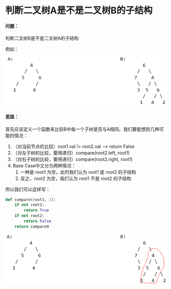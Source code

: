 # 判断二叉树A是不是二叉树B的子结构

#### 问题：

判断二叉树B是不是二叉树A的子结构

例如：

![](../.gitbook/assets/image%20%281%29.png)

#### 思路：

首先应该定义一个函数来比较B中每一个子树是否与A相同。我们要能想到几种可能的情况：

1. （对当前节点的比较）root1.val != root2.val  --&gt; return False   
2. （对左子树的比较，要用递归）compare\(root2.left, root1\)
3. （对右子树的比较，要用递归）compare\(root2.right, root1\)
4. Base Case中又分为两种情况：
   1. 一种是 root1 为空，此时我们认为 root1 是 root2 的子结构
   2. 反之，root2 为空，我们认为 root1 不是 root2 的子结构

所以我们可以这样写：

```python
def compare(root1, 1):
    if not root1:
        return True
    if not root2:
        return False
    return compare9
```

![](../.gitbook/assets/image.png)





















